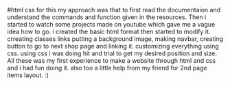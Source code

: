#html css
for this my approach was that to first read the documentaion and understand the commands and function given in the resources. Then i started to watch some projects made on youtube which gave me a vague idea how to go. i created the basic html format then started to modify it. crreating classes links putting a background image, making navbar, creating button to go to next shop page and linking it. customizing everything using css. using css i was doing hit and trial to get my desired position and size. All these was my first experience to make a website through html and css and i had fun doing it. also too a little help from my friend for 2nd page items layout.
:)
